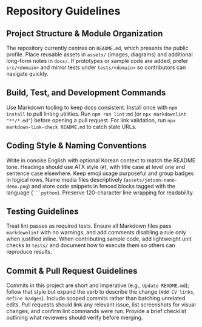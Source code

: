 # Repository Guidelines

## Project Structure & Module Organization
The repository currently centres on `README.md`, which presents the public profile. Place reusable assets in `assets/` (images, diagrams) and additional long-form notes in `docs/`. If prototypes or sample code are added, prefer `src/<domain>` and mirror tests under `tests/<domain>` so contributors can navigate quickly.

## Build, Test, and Development Commands
Use Markdown tooling to keep docs consistent. Install once with `npm install` to pull linting utilities. Run `npm run lint:md` (or `npx markdownlint "**/*.md"`) before opening a pull request. For link validation, run `npx markdown-link-check README.md` to catch stale URLs.

## Coding Style & Naming Conventions
Write in concise English with optional Korean context to match the README tone. Headings should use ATX style (`#`), with title case at level one and sentence case elsewhere. Keep emoji usage purposeful and group badges in logical rows. Name media files descriptively (`assets/jetson-nano-demo.png`) and store code snippets in fenced blocks tagged with the language (` ```python `). Preserve 120-character line wrapping for readability.

## Testing Guidelines
Treat lint passes as required tests. Ensure all Markdown files pass `markdownlint` with no warnings, and add comments disabling a rule only when justified inline. When contributing sample code, add lightweight unit checks in `tests/` and document how to execute them so others can reproduce results.

## Commit & Pull Request Guidelines
Commits in this project are short and imperative (e.g., `Update README.md`); follow that style but expand the verb to describe the change (`Add CV links`, `Refine badges`). Include scoped commits rather than batching unrelated edits. Pull requests should link any relevant issue, list screenshots for visual changes, and confirm lint commands were run. Provide a brief checklist outlining what reviewers should verify before merging.
